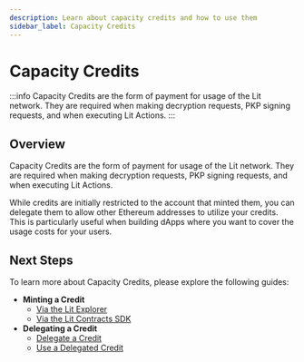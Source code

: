 ```yaml
---
description: Learn about capacity credits and how to use them
sidebar_label: Capacity Credits
---
```


# Capacity Credits

:::info
Capacity Credits are the form of payment for usage of the Lit network. They are required when making decryption requests, PKP signing requests, and when executing Lit Actions.
:::

## Overview

Capacity Credits are the form of payment for usage of the Lit network. They are required when making decryption requests, PKP signing requests, and when executing Lit Actions.

While credits are initially restricted to the account that minted them, you can delegate them to allow other Ethereum addresses to utilize your credits. This is particularly useful when building dApps where you want to cover the usage costs for your users.

## Next Steps

To learn more about Capacity Credits, please explore the following guides:

- **Minting a Credit**
  - [Via the Lit Explorer](./capacity-credits/minting/via-lit-explorer.md)
  - [Via the Lit Contracts SDK](./capacity-credits/minting/via-lit-contracts-sdk.md)
- **Delegating a Credit**
  - [Delegate a Credit](./capacity-credits/delegating/delegate-a-credit.md)
  - [Use a Delegated Credit](./capacity-credits/delegating/use-delegated-credit.md)